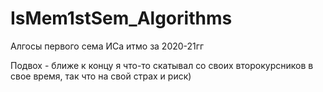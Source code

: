 # IsMem1stSem_Algorithms
 Алгосы первого сема ИСа итмо за 2020-21гг
 
 Подвох - ближе к концу я что-то скатывал со своих второкурсников в свое время, так что на свой страх и риск)
